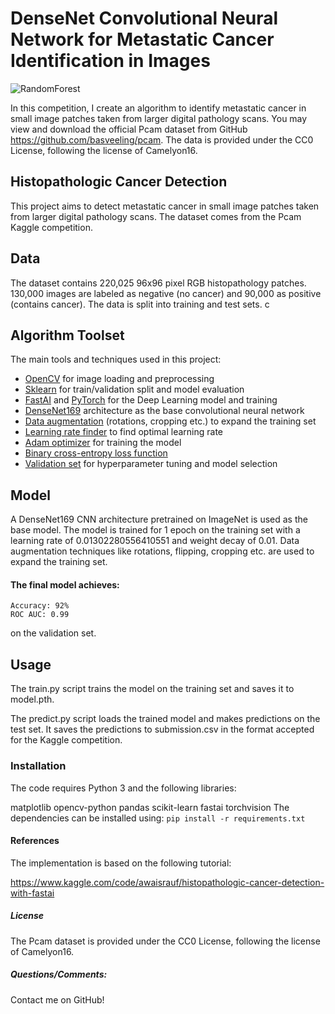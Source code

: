 # DenseNet Convolutional Neural Network for Metastatic Cancer Identification in Images

![RandomForest](https://github.com/mitch-henderson/densenet_convolutional_neural_network_applied_to_identify_metastatic_cancer_in_images_cspb3202-hw5/blob/main/2023_08_mitch___h_densenet_convolutional_neural_network_applied_to_iden.png)
   
In this competition, I create an algorithm to identify metastatic cancer in small image patches taken from larger digital pathology scans. You may view and download the official Pcam dataset from GitHub https://github.com/basveeling/pcam. The data is provided under the CC0 License, following the license of Camelyon16.
  
## Histopathologic Cancer Detection
This project aims to detect metastatic cancer in small image patches taken from larger digital pathology scans. The dataset comes from the Pcam Kaggle competition.
          
## Data          
The dataset contains 220,025 96x96 pixel RGB histopathology patches. 130,000 images are labeled as negative (no cancer) and 90,000 as positive (contains cancer). The data is split into training and test sets. c
## Algorithm Toolset    
The main tools and techniques used in this project:       
       
- [OpenCV](https://www.analyticsvidhya.com/blog/2021/09/a-beginners-guide-to-image-processing-with-opencv-and-python/) for image loading and preprocessing
- [Sklearn](https://scikit-learn.org/stable/modules/cross_validation.html) for train/validation split and model evaluation
- [FastAI](https://github.com/fastai/fastai) and [PyTorch](https://pytorch.org/) for the Deep Learning model and training
- [DenseNet169](https://www.tensorflow.org/api_docs/python/tf/keras/applications/densenet/DenseNet169) architecture as the base convolutional neural network
- [Data augmentation](https://towardsdatascience.com/a-beginners-guide-to-image-augmentations-in-machine-learning-22c48a2fbd99) (rotations, cropping etc.) to expand the training set
- [Learning rate finder](https://pytorch-lightning.readthedocs.io/en/0.9.0/lr_finder.html#:~:text=As%20described%20in%20this%20paper,choosing%20a%20optimal%20initial%20lr.) to find optimal learning rate
- [Adam optimizer](https://machinelearningmastery.com/adam-optimization-algorithm-for-deep-learning/) for training the model
- [Binary cross-entropy loss function](https://www.analyticsvidhya.com/blog/2021/03/binary-cross-entropy-log-loss-for-binary-classification/)
- [Validation set](https://medium.com/@sanidhyaagrawal08/what-is-hyperparameter-tuning-cross-validation-and-holdout-validation-and-model-selection-a818d225998d) for hyperparameter tuning and model selection
  
  
## Model
A DenseNet169 CNN architecture pretrained on ImageNet is used as the base model. The model is trained for 1 epoch on the training set with a learning rate of 0.01302280556410551 and weight decay of 0.01. Data augmentation techniques like rotations, flipping, cropping etc. are used to expand the training set.
 
#### The final model achieves:

```
Accuracy: 92%
ROC AUC: 0.99
```
on the validation set.

## Usage
The train.py script trains the model on the training set and saves it to model.pth.

The predict.py script loads the trained model and makes predictions on the test set. It saves the predictions to submission.csv in the format accepted for the Kaggle competition.

### Installation
The code requires Python 3 and the following libraries:

matplotlib
opencv-python
pandas 
scikit-learn
fastai
torchvision
The dependencies can be installed using:
``` pip install -r requirements.txt ```
#### References
The implementation is based on the following tutorial:

https://www.kaggle.com/code/awaisrauf/histopathologic-cancer-detection-with-fastai

##### License
The Pcam dataset is provided under the CC0 License, following the license of Camelyon16.

##### Questions/Comments: 
Contact me on GitHub!
